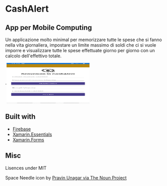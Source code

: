 # CashAlert
App per Mobile Computing
------

Un applicazione molto minimal per memorizzare tutte le spese che si fanno nella vita giornaliera, impostare un limite massimo di soldi che ci si vuole imporre e visualizzare tutte le spese effettuate giorno per giorno con un calcolo dell'effettivo totale. 

.<img src="CashAlert.gif" align="center" height="128" width="263">

## Built with
* [Firebase](https://firebase.google.com/)
* [Xamarin.Essentials](https://docs.microsoft.com/xamarin/essentials/?WT.mc_id=friends-0000-jamont)
* [Xamarin.Forms](http://xamarin.com/forms)


## Misc

Lisences under MIT

Space Needle icon by [Pravin Unagar via The Noun Project](https://thenounproject.com/icon/money-alert-642808/)
